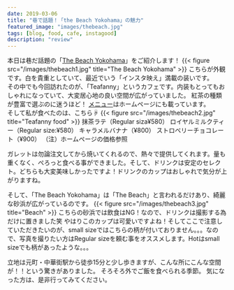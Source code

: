 ```yaml
---
date: 2019-03-06
title: "巷で話題！「the Beach Yokohama」の魅力"
featured_image: "images/thebeach.jpg"
tags: [blog, food, cafe, instagood]
description: "review"
---
```


本日は巷だ話題の「<a href="http://the-beach.jp/" target="_blank">The Beach Yokohama</a>」をご紹介します！
{{< figure src="/images/thebeach1.jpg" title="The Beach Yokohama" >}}
こちらが外観です。白を貴重としていて、最近でいう「インスタ映え」満載の装いです。  
その中でも今回訪れたのが、「Teafanny」というカフェです。内装もとってもおしゃれになっていて、大変居心地の良い空間が広がっていました。
紅茶の種類が豊富で選ぶのに迷うほど！
<a href="http://www.teafanny.jp/menu/" target="_blank">メニュー</a>はホームページにも載っています。  
そして私が食べたのは、こちら☟
{{< figure src="/images/thebeach2.jpg" title="Teafanny food" >}}
抹茶ラテ（Regular siza¥580）
ロイヤルミルクティー（Regular size:¥580）
キャラメルバナナ（¥800）
ストロベリーチョコレート（¥900）
（注）ホームページの価格参照

ガレットは勿論注文してから焼いてくれるので、熱々で提供してくれます。量も重くなく、ぺろっと食べる事ができました。そして、ドリンクは安定のセレクト。どちらも大変美味しかったですよ！ドリンクのカップはおしゃれで気分が上がりますね。　　　　

そして、「The Beach Yokohama」は「The Beach」と言われるだけあり、綺麗な砂浜が広がっているのです。
{{< figure src="/images/thebeach3.jpg" title="Beach" >}}
こちらの砂浜では飲食はNG！なので、ドリンクは撮影する為だけに置きました笑
やはりこのカップは可愛いですよね！そしてここで注意していただきたいのが、small sizeではこちらの柄が付いておりません。。。なので、写真を撮りたい方はRegular sizeを頼む事をオススメします。Hotはsmall sizeでも柄があったような。。。

立地は元町・中華街駅から徒歩15分と少し歩きますが、こんな所にこんな空間が！！という驚きがありました。
そろそろ外でご飯を食べられる季節。
気になった方は、是非行ってみてください。